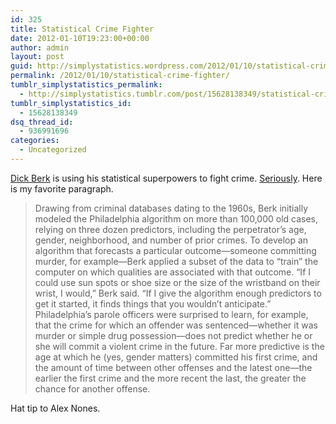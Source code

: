 ```yaml
---
id: 325
title: Statistical Crime Fighter
date: 2012-01-10T19:23:00+00:00
author: admin
layout: post
guid: http://simplystatistics.wordpress.com/2012/01/10/statistical-crime-fighter
permalink: /2012/01/10/statistical-crime-fighter/
tumblr_simplystatistics_permalink:
  - http://simplystatistics.tumblr.com/post/15628138349/statistical-crime-fighter
tumblr_simplystatistics_id:
  - 15628138349
dsq_thread_id:
  - 936991696
categories:
  - Uncategorized
---
```

<a href="http://www-stat.wharton.upenn.edu/~berkr/" target="_blank">Dick Berk</a> is using his statistical superpowers to fight crime. <a href="http://www.theatlantic.com/magazine/archive/2012/01/misfortune-teller/8846/" target="_blank">Seriously</a>. Here is my favorite paragraph.

> <span>Drawing from criminal databases dating to the 1960s, Berk initially modeled the Philadelphia algorithm on more than 100,000 old cases, relying on three dozen predictors, including the perpetrator’s age, gender, neighborhood, and number of prior crimes. To develop an algorithm that forecasts a particular outcome—someone committing murder, for example—Berk applied a subset of the data to “train” the computer on which qualities are associated with that outcome. “If I could use sun spots or shoe size or the size of the wristband on their wrist, I would,” Berk said. “If I give the algorithm enough predictors to get it started, it finds things that you wouldn’t anticipate.” Philadelphia’s parole officers were surprised to learn, for example, that the crime for which an offender was sentenced—whether it was murder or simple drug possession—does not predict whether he or she will commit a violent crime in the future. Far more predictive is the age at which he (yes, gender matters) committed his first crime, and the amount of time between other offenses and the latest one—the earlier the first crime and the more recent the last, the greater the chance for another offense.</span>

<span>Hat tip to Alex Nones.</span>